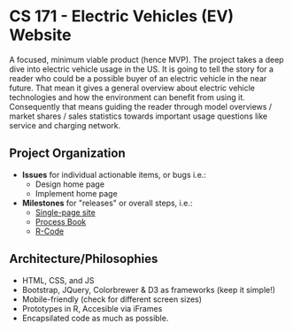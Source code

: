 # CS 171 - Electric Vehicles (EV) Website
A focused, minimum viable product (hence MVP). The project takes a deep dive into electric vehicle usage in the US. It is going to tell the story for a reader who could be a possible buyer of an electric vehicle in the near future. That mean it gives a general overview about electric vehicle technologies and how the environment can benefit from using it. Consequently that means guiding the reader through model overviews / market shares / sales statistics towards important usage questions like service and charging network.

## Project Organization
* **Issues** for individual actionable items, or bugs i.e.:
  * Design home page
  * Implement home page
* **Milestones** for "releases" or overall steps, i.e.:
  * [Single-page site](http://greenore.github.io/EV-Website)
  * [Process Book](https://docs.google.com/document/d/1M83uYdwIpXW8BmJTyH1ezhldWYpx9OqnXTMCWDdt3jI/edit?usp=sharing)
  * [R-Code](https://github.com/greenore/EV-R-Code)

## Architecture/Philosophies
* HTML, CSS, and JS
* Bootstrap, JQuery, Colorbrewer & D3 as frameworks (keep it simple!)
* Mobile-friendly (check for different screen sizes)
* Prototypes in R, Accesible via iFrames
* Encapsilated code as much as possible.





